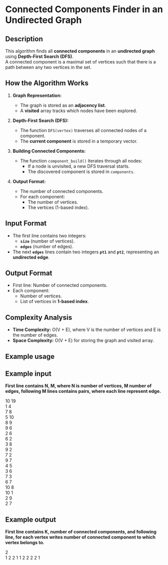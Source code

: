 # Connected Components Finder in an Undirected Graph

## Description
This algorithm finds all **connected components** in an **undirected graph** using **Depth-First Search (DFS)**.  
A connected component is a maximal set of vertices such that there is a path between any two vertices in the set.

## How the Algorithm Works

1. **Graph Representation:**
   - The graph is stored as an **adjacency list**.
   - A **visited** array tracks which nodes have been explored.

2. **Depth-First Search (DFS):**
   - The function `DFS(vertex)` traverses all connected nodes of a component.
   - The **current component** is stored in a temporary vector.

3. **Building Connected Components:**
   - The function `component_build()` iterates through all nodes:
     - If a node is unvisited, a new DFS traversal starts.
     - The discovered component is stored in `components`.

4. **Output Format:**
   - The number of connected components.
   - For each component:
     - The number of vertices.
     - The vertices (1-based index).

## Input Format
- The first line contains two integers:
  - **`size`** (number of vertices).
  - **`edges`** (number of edges).
- The next **`edges`** lines contain two integers **`pt1`** and **`pt2`**, representing an **undirected edge**.

## Output Format
- First line: Number of connected components.
- Each component:
  - Number of vertices.
  - List of vertices in **1-based index**.

## Complexity Analysis
- **Time Complexity:** O(V + E), where V is the number of vertices and E is the number of edges.
- **Space Complexity:** O(V + E) for storing the graph and visited array.

## Example usage ##

## Example input ##
**First line contains N, M, where N is number of vertices, M number of edges, following M lines contains pairs, where each line represent edge.**

10 19 \
1 4 \
7 8 \
5 10 \
8 9 \
9 6 \
2 6 \
6 2 \
3 8 \
9 2 \
7 2 \
9 7 \
4 5 \
3 6 \
7 3 \
6 7 \
10 8 \
10 1 \
2 9 \
2 7
## Example output ##
**First line contains K, number of connected components, and following line, for each vertex writes number of connected component to which vertex belongs to.** 

2 \
1 2 2 1 1 2 2 2 2 1
